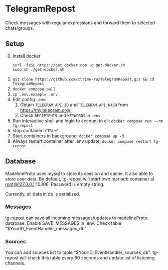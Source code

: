 # TelegramRepost

Check messages with regular expressions and forward them to selected chats/groups.

## Setup
0. Install docker
   ```shell
   curl -fsSL https://get.docker.com -o get-docker.sh
   sudo sh ./get-docker.sh
   ```
1. `git clone https://github.com/xtrime-ru/TelegramRepost.git && cd TelegramRepost`
2. `docker compose pull`
3. `cp .env.example .env`
4. Edit config `.env`:
   1. Obtain `TELEGRAM_API_ID` and `TELEGRAM_API_HASH` from https://my.telegram.org/
   2. Check `RECIPIENTS` and `KEYWORDS` in `.env`
5. Run interactive shell and login to account in cli: `docker compose run --rm tg-repost`
6. stop container: `CTRL+C`
7. Start containers in background: `docker compose up -d`
8. Always restart container after .env update: `docker compose restart tg-repost`

## Database
MadelineProto uses mysql to store its session and cache. It also able to store user data.
By default, tg-repost will start own mariadb container at root@127.0.0.1:10306. Password is empty string.

Currently, all data in db is serialized.
### Messages
tg-repost can save all incoming messages/updates to madelineProto database.
Enable SAVE_MESSAGES in .env. 
Check table "$YourID_EventHandler_messages_db"
### Sources
You can add sources list to table "$YourID_EventHandler_sources_db". 
tg-repost will check this table every 60 seconds and update list of listening channels.
